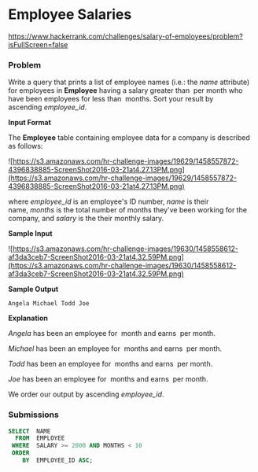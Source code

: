 # Employee Salaries

https://www.hackerrank.com/challenges/salary-of-employees/problem?isFullScreen=false

### Problem

Write a query that prints a list of employee names (i.e.: the *name* attribute) for employees in **Employee** having a salary greater than  per month who have been employees for less than  months. Sort your result by ascending *employee_id*.

**Input Format**

The **Employee** table containing employee data for a company is described as follows:

![https://s3.amazonaws.com/hr-challenge-images/19629/1458557872-4396838885-ScreenShot2016-03-21at4.27.13PM.png](https://s3.amazonaws.com/hr-challenge-images/19629/1458557872-4396838885-ScreenShot2016-03-21at4.27.13PM.png)

where *employee_id* is an employee's ID number, *name* is their name, *months* is the total number of months they've been working for the company, and *salary* is the their monthly salary.

**Sample Input**

![https://s3.amazonaws.com/hr-challenge-images/19630/1458558612-af3da3ceb7-ScreenShot2016-03-21at4.32.59PM.png](https://s3.amazonaws.com/hr-challenge-images/19630/1458558612-af3da3ceb7-ScreenShot2016-03-21at4.32.59PM.png)

**Sample Output**

`Angela
Michael
Todd
Joe`

**Explanation**

*Angela* has been an employee for  month and earns  per month.

*Michael* has been an employee for  months and earns  per month.

*Todd* has been an employee for  months and earns  per month.

*Joe* has been an employee for  months and earns  per month.

We order our output by ascending *employee_id*.

### Submissions

```sql
SELECT  NAME
  FROM  EMPLOYEE
 WHERE  SALARY >= 2000 AND MONTHS < 10
 ORDER
    BY  EMPLOYEE_ID ASC; 
```